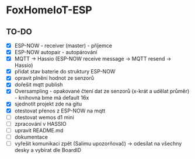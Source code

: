 # FoxHomeIoT-ESP

## TO-DO

 - [x] ESP-NOW - receiver (master) - příjemce
 - [x] ESP-NOW autopair - autopárování
 - [x] MQTT -> Hassio (ESP-NOW receive message -> MQTT resend -> Hassio)
 - [x] přidat stav baterie do struktury ESP-NOW
 - [x] opravit plnění hodnot ze senzorů 
 - [x] dořešit mqtt publish
 - [x] Oversampling - opakované čtení dat ze senzorů (x-krát a udělat průměr) - knihovna bme má default 16x
 - [x] sjednotit projekt zde na gitu
 - [x] otestovat přenos z ESP-NOW na mqtt
 - [ ] otestovat wemos d1 mini
 - [ ] zpracování v HASSIO
 - [ ] upravit README.md
 - [ ] dokumentace
 - [ ] vyřešit komunikaci zpět (Salimu upozorňovač) -> odesílat na všechny desky a vybírat dle BoardID
